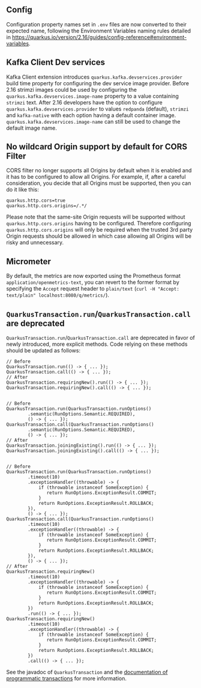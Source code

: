 ## Config

Configuration property names set in `.env` files are now converted to their expected name, following the Environment Variables naming rules detailed in https://quarkus.io/version/2.16/guides/config-reference#environment-variables.

## Kafka Client Dev services

Kafka Client extension introduces `quarkus.kafka.devservices.provider` build time property for configuring the dev service image provider. 
Before 2.16 strimzi images could be used by configuring the `quarkus.kafka.devservices.image-name` property to a value containing `strimzi` text. After 2.16 developers have the option to configure `quarkus.kafka.devservices.provider` to values `redpanda` (default), `strimzi` and `kafka-native` with each option having a default container image. `quarkus.kafka.devservices.image-name` can still be used to change the default image name.

## No wildcard Origin support by default for CORS Filter

CORS filter no longer supports all Origins by default when it is enabled and it has to be configured to allow all Origins.
For example, if, after a careful consideration, you decide that all Origins must be supported, then you can do it like this:
```
quarkus.http.cors=true
quarkus.http.cors.origins=/.*/
```

Please note that the same-site Origin requests will be supported without `quarkus.http.cors.origins` having to be configured.
Therefore configuring `quarkus.http.cors.origins` will only be required when the trusted 3rd party Origin requests should be allowed in which case allowing all Origins will be risky and unnecessary.

## Micrometer

By default, the metrics are now exported using the Prometheus format `application/openmetrics-text`,
you can revert to the former format by specifying the `Accept` request header to `plain/text` (`curl -H "Accept: text/plain" localhost:8080/q/metrics/`).

## <a id="quarkus-transaction">`QuarkusTransaction.run`/`QuarkusTransaction.call` are deprecated

`QuarkusTransaction.run`/`QuarkusTransaction.call` are deprecated in favor of newly introduced, more explicit methods. Code relying on these methods should be updated as follows:

```
// Before
QuarkusTransaction.run(() -> { ... });
QuarkusTransaction.call(() -> { ... });
// After
QuarkusTransaction.requiringNew().run(() -> { ... });
QuarkusTransaction.requiringNew().call(() -> { ... });


// Before
QuarkusTransaction.run(QuarkusTransaction.runOptions()
        .semantic(RunOptions.Semantic.REQUIRED),
        () -> { ... });
QuarkusTransaction.call(QuarkusTransaction.runOptions()
        .semantic(RunOptions.Semantic.REQUIRED),
        () -> { ... });
// After
QuarkusTransaction.joiningExisting().run(() -> { ... });
QuarkusTransaction.joiningExisting().call(() -> { ... });


// Before
QuarkusTransaction.run(QuarkusTransaction.runOptions()
        .timeout(10)
        .exceptionHandler((throwable) -> {
            if (throwable instanceof SomeException) {
               return RunOptions.ExceptionResult.COMMIT;
            }
            return RunOptions.ExceptionResult.ROLLBACK;
        }),
        () -> { ... });
QuarkusTransaction.call(QuarkusTransaction.runOptions()
        .timeout(10)
        .exceptionHandler((throwable) -> {
            if (throwable instanceof SomeException) {
               return RunOptions.ExceptionResult.COMMIT;
            }
            return RunOptions.ExceptionResult.ROLLBACK;
        }),
        () -> { ... });
// After
QuarkusTransaction.requiringNew()
        .timeout(10)
        .exceptionHandler((throwable) -> {
            if (throwable instanceof SomeException) {
               return RunOptions.ExceptionResult.COMMIT;
            }
            return RunOptions.ExceptionResult.ROLLBACK;
        })
        .run(() -> { ... });
QuarkusTransaction.requiringNew()
        .timeout(10)
        .exceptionHandler((throwable) -> {
            if (throwable instanceof SomeException) {
               return RunOptions.ExceptionResult.COMMIT;
            }
            return RunOptions.ExceptionResult.ROLLBACK;
        })
        .call(() -> { ... });
```

See the javadoc of `QuarkusTransaction` and the [documentation of programmatic transactions](https://quarkus.io/guides/transaction#programmatic-approach) for more information.